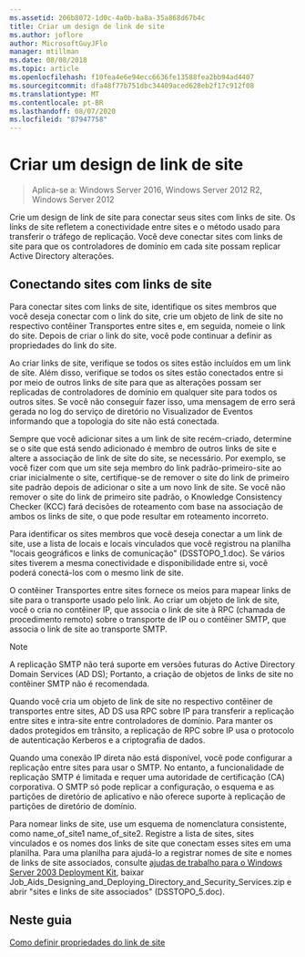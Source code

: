 ```yaml
---
ms.assetid: 206b8072-1d0c-4a0b-ba8a-35a868d67b4c
title: Criar um design de link de site
ms.author: joflore
author: MicrosoftGuyJFlo
manager: mtillman
ms.date: 08/08/2018
ms.topic: article
ms.openlocfilehash: f10fea4e6e94ecc6636fe13588fea2bb94ad4407
ms.sourcegitcommit: dfa48f77b751dbc34409aced628eb2f17c912f08
ms.translationtype: MT
ms.contentlocale: pt-BR
ms.lasthandoff: 08/07/2020
ms.locfileid: "87947758"
---
```

# <a name="creating-a-site-link-design"></a>Criar um design de link de site

> Aplica-se a: Windows Server 2016, Windows Server 2012 R2, Windows Server 2012

Crie um design de link de site para conectar seus sites com links de site. Os links de site refletem a conectividade entre sites e o método usado para transferir o tráfego de replicação. Você deve conectar sites com links de site para que os controladores de domínio em cada site possam replicar Active Directory alterações.

## <a name="connecting-sites-with-site-links"></a>Conectando sites com links de site

Para conectar sites com links de site, identifique os sites membros que você deseja conectar com o link do site, crie um objeto de link de site no respectivo contêiner Transportes entre sites e, em seguida, nomeie o link do site. Depois de criar o link do site, você pode continuar a definir as propriedades do link do site.

Ao criar links de site, verifique se todos os sites estão incluídos em um link de site. Além disso, verifique se todos os sites estão conectados entre si por meio de outros links de site para que as alterações possam ser replicadas de controladores de domínio em qualquer site para todos os outros sites. Se você não conseguir fazer isso, uma mensagem de erro será gerada no log do serviço de diretório no Visualizador de Eventos informando que a topologia do site não está conectada.

Sempre que você adicionar sites a um link de site recém-criado, determine se o site que está sendo adicionado é membro de outros links de site e altere a associação de link de site do site, se necessário. Por exemplo, se você fizer com que um site seja membro do link padrão-primeiro-site ao criar inicialmente o site, certifique-se de remover o site do link de primeiro site padrão depois de adicionar o site a um novo link de site. Se você não remover o site do link de primeiro site padrão, o Knowledge Consistency Checker (KCC) fará decisões de roteamento com base na associação de ambos os links de site, o que pode resultar em roteamento incorreto.

Para identificar os sites membros que você deseja conectar a um link de site, use a lista de locais e locais vinculados que você registrou na planilha "locais geográficos e links de comunicação" (DSSTOPO_1.doc). Se vários sites tiverem a mesma conectividade e disponibilidade entre si, você poderá conectá-los com o mesmo link de site.

O contêiner Transportes entre sites fornece os meios para mapear links de site para o transporte usado pelo link. Ao criar um objeto de link de site, você o cria no contêiner IP, que associa o link de site à RPC (chamada de procedimento remoto) sobre o transporte de IP ou o contêiner SMTP, que associa o link de site ao transporte SMTP.

> [!NOTE]
> A replicação SMTP não terá suporte em versões futuras do Active Directory Domain Services (AD DS); Portanto, a criação de objetos de links de site no contêiner SMTP não é recomendada.

Quando você cria um objeto de link de site no respectivo contêiner de transportes entre sites, AD DS usa RPC sobre IP para transferir a replicação entre sites e intra-site entre controladores de domínio. Para manter os dados protegidos em trânsito, a replicação de RPC sobre IP usa o protocolo de autenticação Kerberos e a criptografia de dados.

Quando uma conexão IP direta não está disponível, você pode configurar a replicação entre sites para usar o SMTP. No entanto, a funcionalidade de replicação SMTP é limitada e requer uma autoridade de certificação (CA) corporativa. O SMTP só pode replicar a configuração, o esquema e as partições de diretório de aplicativo e não oferece suporte à replicação de partições de diretório de domínio.

Para nomear links de site, use um esquema de nomenclatura consistente, como name_of_site1 name_of_site2. Registre a lista de sites, sites vinculados e os nomes dos links de site que conectam esses sites em uma planilha. Para uma planilha para ajudá-lo a registrar nomes de site e nomes de links de site associados, consulte [ajudas de trabalho para o Windows Server 2003 Deployment Kit](https://microsoft.com/download/details.aspx?id=9608), baixar Job_Aids_Designing_and_Deploying_Directory_and_Security_Services.zip e abrir "sites e links de site associados" (DSSTOPO_5.doc).

## <a name="in-this-guide"></a>Neste guia

[Como definir propriedades do link de site](Setting-Site-Link-Properties.md)
